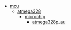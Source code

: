 * [mcu](/mcu)
  * [atmega328](/mcu/atmega328)
    * [microchip](mcu/atmega328/microchip)
      * [atmega328p_au](mcu/atmega328/microchip/atmega328p_au)
